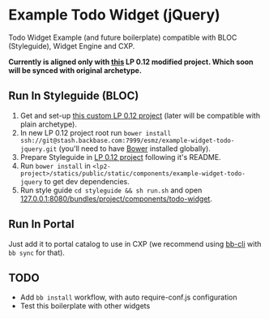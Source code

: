 # Example Todo Widget (jQuery)

Todo Widget Example (and future boilerplate) compatible with BLOC (Styleguide), Widget Engine and CXP.

**Currently is aligned only with [this](https://stash.backbase.com/projects/ESMZ/repos/example-dependencies-management-lp12/browse) LP 0.12 modified project. Which soon will be synced with original archetype.**

## Run In Styleguide (BLOC)

1. Get and set-up [this custom LP 0.12 project](https://stash.backbase.com/projects/ESMZ/repos/example-dependencies-management-lp12/browse) (later will be compatible with plain archetype).
2. In new LP 0.12 project root run `bower install ssh://git@stash.backbase.com:7999/esmz/example-widget-todo-jquery.git` (you'll need to have [Bower](http://bower.io/) installed globally).
3. Prepare Styleguide in [LP 0.12 project](https://stash.backbase.com/projects/ESMZ/repos/example-dependencies-management-lp12/browse) following it's README.
4. Run `bower install` in `<lp2-project>/statics/public/static/components/example-widget-todo-jquery` to get dev dependencies.
5. Run style guide `cd styleguide && sh run.sh` and open [127.0.0.1:8080/bundles/project/components/todo-widget](http://127.0.0.1:8080/bundles/project/components/todo-widget/).

## Run In Portal

Just add it to portal catalog to use in CXP (we recommend using [bb-cli](https://www.npmjs.com/package/bb-cli) with `bb sync` for that).

## TODO

* Add `bb install` workflow, with auto require-conf.js configuration
* Test this boilerplate with other widgets